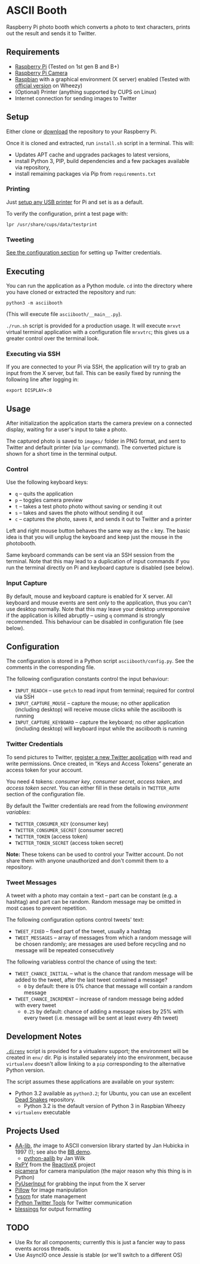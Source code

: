 # ASCII Booth

Raspberry Pi photo booth which converts a photo to text characters, prints out the result and sends it to Twitter.

## Requirements

* [Raspberry Pi](http://www.raspberrypi.org/) (Tested on 1st gen B and B+)
* [Raspberry Pi Camera](http://www.raspberrypi.org/products/camera-module/)
* [Raspbian](http://www.raspbian.org/) with a graphical environment (X server) enabled (Tested with [official version](http://www.raspberrypi.org/downloads/) on Wheezy)
* (Optional) Printer (anything supported by CUPS on Linux)
* Internet connection for sending images to Twitter

## Setup

Either clone or [download](https://github.com/jnv/asciibooth/archive/master.zip) the repository to your Raspberry Pi.

Once it is cloned and extracted, run `install.sh` script in a terminal. This will:

* Updates APT cache and upgrades packages to latest versions,
* install Python 3, PIP, build dependencies and a few packages available via repository,
* install remaining packages via Pip from `requirements.txt`

### Printing

Just [setup any USB printer](http://www.howtogeek.com/169679/how-to-add-a-printer-to-your-raspberry-pi-or-other-linux-computer/) for Pi and set is as a default.

To verify the configuration, print a test page with:

```
lpr /usr/share/cups/data/testprint
```

### Tweeting

[See the configuration section](#twitter-credentials) for setting up Twitter credentials.

## Executing

You can run the application as a Python module. `cd` into the directory where you have cloned or extracted the repository and run:

```
python3 -m asciibooth
```

(This will execute file `asciibooth/__main__.py`).

`./run.sh` script is provided for a production usage. It will execute `mrxvt` virtual terminal application with a configuration file `mrxvtrc`; this gives us a greater control over the terminal look.

### Executing via SSH

If you are connected to your Pi via SSH, the application will try to grab an input from the X server, but fail. This can be easily fixed by running the following line after logging in:

```
export DISPLAY=:0
```

## Usage

After initialization the application starts the camera preview on a connected display, waiting for a user's input to take a photo.

The captured photo is saved to `images/` folder in PNG format, and sent to Twitter and default printer (via `lpr` command). The converted picture is shown for a short time in the terminal output.

### Control

Use the following keyboard keys:

* `q` – quits the application
* `p` – toggles camera preview
* `t` – takes a test photo photo without saving or sending it out
* `s` – takes and saves the photo without sending it out
* `c` – captures the photo, saves it, and sends it out to Twitter and a printer

Left and right mouse button behaves the same way as the `c` key. The basic idea is that you will unplug the keyboard and keep just the mouse in the photobooth.

Same keyboard commands can be sent via an SSH session from the terminal. Note that this may lead to a duplication of input commands if you run the terminal directly on Pi and keyboard capture is disabled (see below).

### Input Capture

By default, mouse and keyboard capture is enabled for X server. All keyboard and mouse events are sent _only_ to the application, thus you can't use desktop normally. Note that this may leave your desktop unresponsive if the application is killed abruptly – using `q` command is strongly recommended. This behaviour can be disabled in configuration file (see below).

## Configuration

The configuration is stored in a Python script `asciibooth/config.py`. See the comments in the corresponding file.

The following configuration constants control the input behaviour:

* `INPUT_READCH` – use `getch` to read input from terminal; required for control via SSH
* `INPUT_CAPTURE_MOUSE` – capture the mouse; no other application (including desktop) will receive mouse clicks while the asciibooth is running
* `INPUT_CAPTURE_KEYBOARD` – capture the keyboard; no other application (including desktop) will keyboard input while the asciibooth is running

### Twitter Credentials

To send pictures to Twitter, [register a new Twitter application](https://apps.twitter.com/) with read and write permissions. Once created, in “Keys and Access Tokens” generate an access token for your account.

You need 4 tokens: _consumer key_, _consumer secret_, _access token_, and _access token secret_. You can either fill in these details in `TWITTER_AUTH` section of the configuration file.

By default the Twitter credentials are read from the following _environment variables_:

* `TWITTER_CONSUMER_KEY` (consumer key)
* `TWITTER_CONSUMER_SECRET` (consumer secret)
* `TWITTER_TOKEN` (access token)
* `TWITTER_TOKEN_SECRET` (access token secret)

**Note:** These tokens can be used to control your Twitter account. Do not share them with anyone unauthorized and don't commit them to a repository.

### Tweet Messages

A tweet with a photo may contain a text – part can be constant (e.g. a hashtag) and part can be random. Random message may be omitted in most cases to prevent repetition.

The following configuration options control tweets' text:

* `TWEET_FIXED` – fixed part of the tweet, usually a hashtag
* `TWEET_MESSAGES` – array of messages from which a random message will be chosen randomly; are messages are used before recycling and no message will be repeated consecutively

The following variabless control the chance of using the text:

* `TWEET_CHANCE_INITIAL` – what is the chance that random message will be added to the tweet, after the last tweet contained a message?
  * `0` by default: there is 0% chance that message will contain a random message
* `TWEET_CHANCE_INCREMENT` – increase of random message being added with every tweet
  * `0.25` by default: chance of adding a message raises by 25% with every tweet (i.e. message will be sent at least every 4th tweet)

## Development Notes

[`.direnv`](http://direnv.net/) script is provided for a virtualenv support; the environment will be created in `env/` dir. Pip is installed separately into the environment, because `virtualenv` doesn't allow linking to a `pip` corresponding to the alternative Python version.

The script assumes these applications are available on your system:

* Python 3.2 available as `python3.2`; for Ubuntu, you can use an excellent [Dead Snakes](https://launchpad.net/~fkrull/+archive/ubuntu/deadsnakes) repository.
  * Python 3.2 is the default version of Python 3 in Raspbian Wheezy
* `virtualenv` executable 

## Projects Used

* [AA-lib](http://aa-project.sourceforge.net/), _the_ image to ASCII conversion library started by Jan Hubicka in 1997 (!); see also the [BB demo](https://www.youtube.com/watch?v=FLlDt_4EGX4).
  * [python-aalib](http://jwilk.net/software/python-aalib) by Jan Wilk
* [RxPY](https://github.com/ReactiveX/RxPY) from the [ReactiveX](http://reactivex.io/) project
* [picamera](https://picamera.readthedocs.org/) for camera manipulation (the major reason why this thing is in Python)
* [PyUserInput](https://github.com/SavinaRoja/PyUserInput) for grabbing the input from the X server
* [Pillow](https://pillow.readthedocs.org/) for image manipulation
* [fysom](https://github.com/mriehl/fysom) for state management
* [Python Twitter Tools](http://mike.verdone.ca/twitter/) for Twitter communication
* [blessings](https://github.com/erikrose/blessings) for output formatting

## TODO

* Use Rx for all components; currently this is just a fancier way to pass events across threads.
* Use AsyncIO once Jessie is stable (or we'll switch to a different OS)
